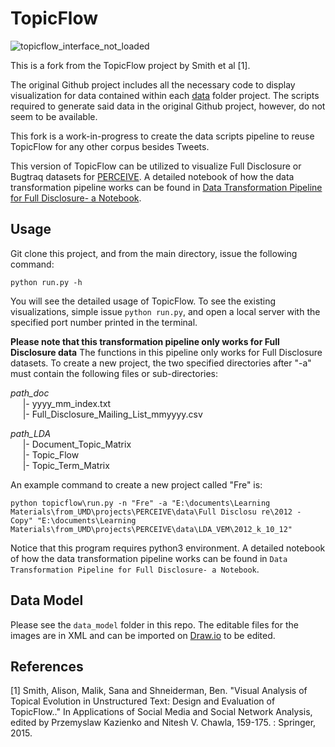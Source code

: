 # TopicFlow

![topicflow_interface_not_loaded](doc/topicflow_interface.png)

This is a fork from the TopicFlow project by Smith et al [1].

The original Github project includes all the necessary code to display visualization for data contained within each [data](https://github.com/sailuh/topicflow/tree/master/data) folder project. The scripts required to generate said data in the original Github project, however, do not seem to be available.

This fork is a work-in-progress to create the data scripts pipeline to reuse TopicFlow for any other corpus besides Tweets.

This version of TopicFlow can be utilized to visualize Full Disclosure or Bugtraq datasets for [PERCEIVE](https://github.com/sailuh/perceive). A detailed notebook of how the data transformation pipeline works can be found in [Data Transformation Pipeline for Full Disclosure- a Notebook](https://github.com/estepona/topicflow/blob/2-data-transformation-pipeline-for-full-disclosure/Data%20Transformation%20Pipeline%20for%20Full%20Disclosure-%20a%20Notebook.ipynb).

## Usage

Git clone this project, and from the main directory, issue the following command:

`python run.py -h`

You will see the detailed usage of TopicFlow. To see the existing visualizations, simple issue `python run.py`, and open a local server with the specified port number printed in the terminal.

**Please note that this transformation pipeline only works for Full Disclosure data**
The functions in this pipeline only works for Full Disclosure datasets. To create a new project, the two specified directories after "-a" must contain the following files or sub-directories:


*path_doc*  
&nbsp;&nbsp;&nbsp;&nbsp; |- yyyy_mm_index.txt  
&nbsp;&nbsp;&nbsp;&nbsp; |- Full_Disclosure_Mailing_List_mmyyyy.csv  

*path_LDA*  
&nbsp;&nbsp;&nbsp;&nbsp; |- Document_Topic_Matrix  
&nbsp;&nbsp;&nbsp;&nbsp; |- Topic_Flow  
&nbsp;&nbsp;&nbsp;&nbsp; |- Topic_Term_Matrix  

An example command to create a new project called "Fre" is:

`python topicflow\run.py -n "Fre" -a "E:\documents\Learning Materials\from_UMD\projects\PERCEIVE\data\Full Disclosu re\2012 - Copy" "E:\documents\Learning Materials\from_UMD\projects\PERCEIVE\data\LDA_VEM\2012_k_10_12"`

Notice that this program requires python3 environment. A detailed notebook of how the data transformation pipeline works can be found in `Data Transformation Pipeline for Full Disclosure- a Notebook`.

## Data Model

Please see the `data_model` folder in this repo. The editable files for the images are in XML and can be imported on [Draw.io](http://draw.io) to be edited.

## References

[1] Smith, Alison, Malik, Sana and Shneiderman, Ben. "Visual Analysis of Topical Evolution in Unstructured Text: Design and Evaluation of TopicFlow.." In Applications of Social Media and Social Network Analysis, edited by Przemyslaw Kazienko and Nitesh V. Chawla, 159-175. : Springer, 2015.
